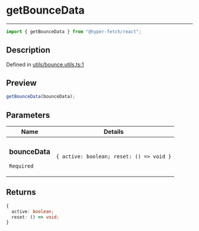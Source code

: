 # getBounceData

<div class="api-docs__separator">

---

</div><div class="api-docs__import">

```ts
import { getBounceData } from "@hyper-fetch/react";
```

</div><div class="api-docs__section">

## Description

</div><div class="api-docs__description"><span class="api-docs__do-not-parse">

</span></div><p class="api-docs__definition">

Defined in
[utils/bounce.utils.ts:1](https://github.com/BetterTyped/hyper-fetch/blob/3fe127e9/packages/react/src/utils/bounce.utils.ts#L1)

</p><div class="api-docs__section">

## Preview

</div><div class="api-docs__preview fn">

```ts
getBounceData(bounceData);
```

</div><div class="api-docs__section">

## Parameters

</div>
<div class="api-docs__parameters">
<table>
<thead><tr><th>Name</th><th>Details</th></tr></thead>
<tbody><tr param-data="bounceData"><td class="api-docs__param-name required">

### bounceData

`Required`

</td><td class="api-docs__param-type">

`{ active: boolean; reset: () => void }`

</td></tr></tbody></table></div><div class="api-docs__section">

## Returns

</div><div class="api-docs__returns">

```ts
{
  active: boolean;
  reset: () => void;
}
```

</div>
